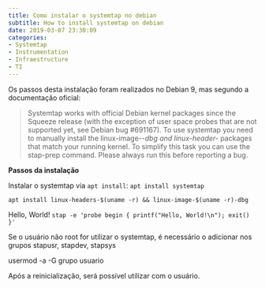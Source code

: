 ```yaml
---
title: Como instalar o systemtap no debian
subtitle: How to install systemtap on debian
date: 2019-03-07 23:30:09
categories:
- Systemtap
- Instrumentation
- Infraestructure
- TI
---
```




Os passos desta instalação foram realizados no Debian 9, mas segundo a documentação oficial:

>Systemtap works with official Debian kernel packages since the Squeeze
release (with the exception of user space probes that are not
supported yet, see Debian bug #691167). To use systemtap you need to
manually install the linux-image-*-dbg and linux-header-* packages
that match your running kernel. To simplify this task you can use the
stap-prep command. Please always run this before reporting a bug.

**Passos da instalação**

Instalar o systemtap via `apt install`:
`apt install systemtap`

`apt install linux-headers-$(uname -r) && linux-image-$(uname -r)-dbg`

Hello, World! 
`stap -e 'probe begin { printf("Hello, World!\n"); exit() }'`

Se o usuário não root for utilizar o systemtap, é necessário o adicionar nos grupos stapusr, stapdev, stapsys

usermod -a -G grupo usuario 

Após a reinicialização, será possível utilizar com o usuário.